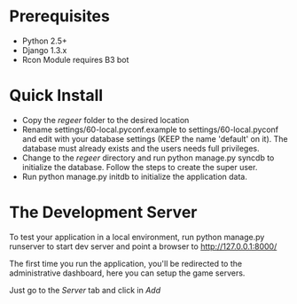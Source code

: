 Prerequisites
==============

* Python 2.5+
* Django 1.3.x
* Rcon Module requires B3 bot

Quick Install
==============

* Copy the _regeer_ folder to the desired location
* Rename settings/60-local.pyconf.example to settings/60-local.pyconf and edit with your database settings (KEEP the name 'default' on it). The database must already exists and the users needs full privileges.
* Change to the _regeer_ directory and run python manage.py syncdb to initialize the database. Follow the steps to create the super user.
* Run python manage.py initdb to initialize the application data.

The Development Server
=======================

To test your application in a local environment, run python manage.py runserver to start dev server and point a browser to http://127.0.0.1:8000/

The first time you run the application, you'll be redirected to the administrative dashboard, here you can setup the game servers.

Just go to the _Server_ tab and click in *Add* 


